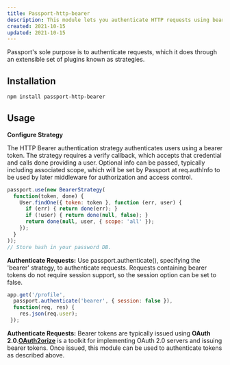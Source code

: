 ```yaml
---
title: Passport-http-bearer
description: This module lets you authenticate HTTP requests using bearer tokens.
created: 2021-10-15
updated: 2021-10-15
---
```



Passport's sole purpose is to authenticate requests, which it does through an extensible set of plugins known as strategies.

## Installation

```sh
npm install passport-http-bearer
```

## Usage

**Configure Strategy**

The HTTP Bearer authentication strategy authenticates users using a bearer token. The strategy requires a verify callback, which accepts that credential and calls done providing a user. Optional info can be passed, typically including associated scope, which will be set by Passport at req.authInfo to be used by later middleware for authorization and access control.

```javascript
passport.use(new BearerStrategy(
  function(token, done) {
    User.findOne({ token: token }, function (err, user) {
      if (err) { return done(err); }
      if (!user) { return done(null, false); }
      return done(null, user, { scope: 'all' });
    });
  }
));
// Store hash in your password DB.
```

**Authenticate Requests:**
Use passport.authenticate(), specifying the 'bearer' strategy, to authenticate requests. Requests containing bearer tokens do not require session support, so the session option can be set to false.

```javascript
app.get('/profile', 
  passport.authenticate('bearer', { session: false }),
  function(req, res) {
    res.json(req.user);
 });
```

**Authenticate Requests:**
Bearer tokens are typically issued using **OAuth 2.0**.[**OAuth2orize**](https://github.com/jaredhanson/oauth2orize) is a toolkit for implementing OAuth 2.0 servers and issuing bearer tokens. Once issued, this module can be used to authenticate tokens as described above.